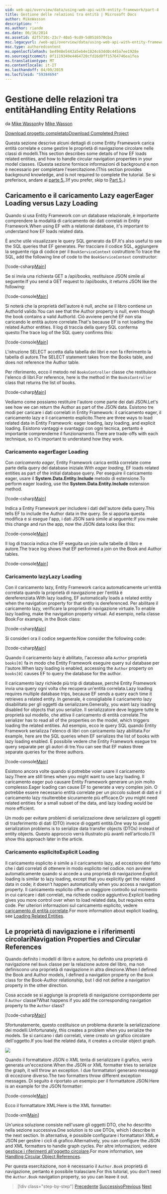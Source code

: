 ```yaml
---
uid: web-api/overview/data/using-web-api-with-entity-framework/part-4
title: Gestione delle relazioni tra entità | Microsoft Docs
author: MikeWasson
description: ''
ms.author: riande
ms.date: 06/16/2014
ms.assetid: d2f5710c-23c7-40a5-9cd9-5d0516570cba
msc.legacyurl: /web-api/overview/data/using-web-api-with-entity-framework/part-4
msc.type: authoredcontent
ms.openlocfilehash: be4948e5443a5eb4e1824c63dd0c445a7ee1928e
ms.sourcegitcommit: 0f1119340e4464720cfd16d0ff15764746ea1fea
ms.translationtype: MT
ms.contentlocale: it-IT
ms.lasthandoff: 04/09/2019
ms.locfileid: "59384694"
---
```

# <a name="handling-entity-relations"></a><span data-ttu-id="7537e-102">Gestione delle relazioni tra entità</span><span class="sxs-lookup"><span data-stu-id="7537e-102">Handling Entity Relations</span></span>

<span data-ttu-id="7537e-103">da [Mike Wasson](https://github.com/MikeWasson)</span><span class="sxs-lookup"><span data-stu-id="7537e-103">by [Mike Wasson](https://github.com/MikeWasson)</span></span>

[<span data-ttu-id="7537e-104">Download progetto completato</span><span class="sxs-lookup"><span data-stu-id="7537e-104">Download Completed Project</span></span>](https://github.com/MikeWasson/BookService)

<span data-ttu-id="7537e-105">Questa sezione descrive alcuni dettagli di come Entity Framework carica entità correlate e come gestire le proprietà di navigazione circolare nelle classi di modelli.</span><span class="sxs-lookup"><span data-stu-id="7537e-105">This section describes some details of how EF loads related entities, and how to handle circular navigation properties in your model classes.</span></span> <span data-ttu-id="7537e-106">(Questa sezione fornisce informazioni di background e non è necessario per completare l'esercitazione.</span><span class="sxs-lookup"><span data-stu-id="7537e-106">(This section provides background knowledge, and is not required to complete the tutorial.</span></span> <span data-ttu-id="7537e-107">Se si preferisce, andare al [parte 5.](part-5.md).)</span><span class="sxs-lookup"><span data-stu-id="7537e-107">If you prefer, skip to [Part 5.](part-5.md).)</span></span>

## <a name="eager-loading-versus-lazy-loading"></a><span data-ttu-id="7537e-108">Caricamento e il caricamento Lazy eager</span><span class="sxs-lookup"><span data-stu-id="7537e-108">Eager Loading versus Lazy Loading</span></span>

<span data-ttu-id="7537e-109">Quando si usa Entity Framework con un database relazionale, è importante comprendere la modalità di caricamento dei dati correlati in Entity Framework.</span><span class="sxs-lookup"><span data-stu-id="7537e-109">When using EF with a relational database, it's important to understand how EF loads related data.</span></span>

<span data-ttu-id="7537e-110">È anche utile visualizzare le query SQL generato da EF.</span><span class="sxs-lookup"><span data-stu-id="7537e-110">It's also useful to see the SQL queries that EF generates.</span></span> <span data-ttu-id="7537e-111">Per tracciare il codice SQL, aggiungere la seguente riga di codice per il `BookServiceContext` costruttore:</span><span class="sxs-lookup"><span data-stu-id="7537e-111">To trace the SQL, add the following line of code to the `BookServiceContext` constructor:</span></span>

[!code-csharp[Main](part-4/samples/sample1.cs)]

<span data-ttu-id="7537e-112">Se si invia una richiesta GET a /api/books, restituisce JSON simile al seguente:</span><span class="sxs-lookup"><span data-stu-id="7537e-112">If you send a GET request to /api/books, it returns JSON like the following:</span></span>

[!code-console[Main](part-4/samples/sample2.cmd)]

<span data-ttu-id="7537e-113">Si noterà che la proprietà dell'autore è null, anche se il libro contiene un AuthorId valido.</span><span class="sxs-lookup"><span data-stu-id="7537e-113">You can see that the Author property is null, even though the book contains a valid AuthorId.</span></span> <span data-ttu-id="7537e-114">Ciò avviene perché EF non stia caricando le entità autore correlate.</span><span class="sxs-lookup"><span data-stu-id="7537e-114">That's because EF is not loading the related Author entities.</span></span> <span data-ttu-id="7537e-115">Il log di traccia della query SQL conferma questo:</span><span class="sxs-lookup"><span data-stu-id="7537e-115">The trace log of the SQL query confirms this:</span></span>

[!code-console[Main](part-4/samples/sample3.sql)]

<span data-ttu-id="7537e-116">L'istruzione SELECT accetta dalla tabella dei libri e non fa riferimento la tabella di autore.</span><span class="sxs-lookup"><span data-stu-id="7537e-116">The SELECT statement takes from the Books table, and does not reference the Author table.</span></span>

<span data-ttu-id="7537e-117">Per riferimento, ecco il metodo nel `BooksController` classe che restituisce l'elenco di libri.</span><span class="sxs-lookup"><span data-stu-id="7537e-117">For reference, here is the method in the `BooksController` class that returns the list of books.</span></span>

[!code-csharp[Main](part-4/samples/sample4.cs)]

<span data-ttu-id="7537e-118">Vediamo come possiamo restituire l'autore come parte dei dati JSON.</span><span class="sxs-lookup"><span data-stu-id="7537e-118">Let's see how we can return the Author as part of the JSON data.</span></span> <span data-ttu-id="7537e-119">Esistono tre modi per caricare i dati correlati in Entity Framework: il caricamento eager, il caricamento lazy e il caricamento esplicito.</span><span class="sxs-lookup"><span data-stu-id="7537e-119">There are three ways to load related data in Entity Framework: eager loading, lazy loading, and explicit loading.</span></span> <span data-ttu-id="7537e-120">Esistono vantaggi e svantaggi con ogni tecnica, pertanto è importante comprenderne il funzionamento.</span><span class="sxs-lookup"><span data-stu-id="7537e-120">There are trade-offs with each technique, so it's important to understand how they work.</span></span>

### <a name="eager-loading"></a><span data-ttu-id="7537e-121">Caricamento eager</span><span class="sxs-lookup"><span data-stu-id="7537e-121">Eager Loading</span></span>

<span data-ttu-id="7537e-122">Con *caricamento eager*, Entity Framework carica entità correlate come parte della query del database iniziale.</span><span class="sxs-lookup"><span data-stu-id="7537e-122">With *eager loading*, EF loads related entities as part of the initial database query.</span></span> <span data-ttu-id="7537e-123">Per eseguire il caricamento eager, usare il **System.Data.Entity.Include** metodo di estensione.</span><span class="sxs-lookup"><span data-stu-id="7537e-123">To perform eager loading, use the **System.Data.Entity.Include** extension method.</span></span>

[!code-csharp[Main](part-4/samples/sample5.cs)]

<span data-ttu-id="7537e-124">Indica a Entity Framework per includere i dati dell'autore della query.</span><span class="sxs-lookup"><span data-stu-id="7537e-124">This tells EF to include the Author data in the query.</span></span> <span data-ttu-id="7537e-125">Se si apporta questa modifica e si esegue l'app, i dati JSON sarà simile al seguente:</span><span class="sxs-lookup"><span data-stu-id="7537e-125">If you make this change and run the app, now the JSON data looks like this:</span></span>

[!code-console[Main](part-4/samples/sample6.cmd)]

<span data-ttu-id="7537e-126">Il log di traccia indica che EF eseguita un join sulle tabelle di libro e autore.</span><span class="sxs-lookup"><span data-stu-id="7537e-126">The trace log shows that EF performed a join on the Book and Author tables.</span></span>

[!code-console[Main](part-4/samples/sample7.cmd)]

### <a name="lazy-loading"></a><span data-ttu-id="7537e-127">Caricamento lazy</span><span class="sxs-lookup"><span data-stu-id="7537e-127">Lazy Loading</span></span>

<span data-ttu-id="7537e-128">Con il caricamento lazy, Entity Framework carica automaticamente un'entità correlata quando la proprietà di navigazione per l'entità è dereferenziata.</span><span class="sxs-lookup"><span data-stu-id="7537e-128">With lazy loading, EF automatically loads a related entity when the navigation property for that entity is dereferenced.</span></span> <span data-ttu-id="7537e-129">Per abilitare il caricamento lazy, verificare la proprietà di navigazione virtuale.</span><span class="sxs-lookup"><span data-stu-id="7537e-129">To enable lazy loading, make the navigation property virtual.</span></span> <span data-ttu-id="7537e-130">Ad esempio, nella classe Book:</span><span class="sxs-lookup"><span data-stu-id="7537e-130">For example, in the Book class:</span></span>

[!code-csharp[Main](part-4/samples/sample8.cs?highlight=6)]

<span data-ttu-id="7537e-131">Si consideri ora il codice seguente:</span><span class="sxs-lookup"><span data-stu-id="7537e-131">Now consider the following code:</span></span>

[!code-csharp[Main](part-4/samples/sample9.cs)]

<span data-ttu-id="7537e-132">Quando il caricamento lazy è abilitato, l'accesso alla `Author` proprietà `books[0]` fa in modo che Entity Framework eseguire query sul database per l'autore.</span><span class="sxs-lookup"><span data-stu-id="7537e-132">When lazy loading is enabled, accessing the `Author` property on `books[0]` causes EF to query the database for the author.</span></span>

<span data-ttu-id="7537e-133">Il caricamento lazy richiede più trip di database, perché Entity Framework invia una query ogni volta che recupera un'entità correlata.</span><span class="sxs-lookup"><span data-stu-id="7537e-133">Lazy loading requires multiple database trips, because EF sends a query each time it retrieves a related entity.</span></span> <span data-ttu-id="7537e-134">In generale, è consigliabile il caricamento lazy disabilitato per gli oggetti da serializzare.</span><span class="sxs-lookup"><span data-stu-id="7537e-134">Generally, you want lazy loading disabled for objects that you serialize.</span></span> <span data-ttu-id="7537e-135">Il serializzatore deve leggere tutte le proprietà sul modello, che attiva il caricamento di entità correlate.</span><span class="sxs-lookup"><span data-stu-id="7537e-135">The serializer has to read all of the properties on the model, which triggers loading the related entities.</span></span> <span data-ttu-id="7537e-136">Ad esempio, ecco le query SQL quando Entity Framework serializza l'elenco di libri con caricamento lazy abilitata.</span><span class="sxs-lookup"><span data-stu-id="7537e-136">For example, here are the SQL queries when EF serializes the list of books with lazy loading enabled.</span></span> <span data-ttu-id="7537e-137">È possibile vedere che Entity Framework esegue tre query separate per gli autori di tre.</span><span class="sxs-lookup"><span data-stu-id="7537e-137">You can see that EF makes three separate queries for the three authors.</span></span>

[!code-console[Main](part-4/samples/sample10.sql)]

<span data-ttu-id="7537e-138">Esistono ancora volte quando si potrebbe voler usare il caricamento lazy.</span><span class="sxs-lookup"><span data-stu-id="7537e-138">There are still times when you might want to use lazy loading.</span></span> <span data-ttu-id="7537e-139">Il caricamento eager può causare Entity Framework generare un join molto complesso.</span><span class="sxs-lookup"><span data-stu-id="7537e-139">Eager loading can cause EF to generate a very complex join.</span></span> <span data-ttu-id="7537e-140">O potrebbe essere necessario entità correlate per un piccolo subset di dati e il caricamento lazy risulterebbe sicuramente più efficace.</span><span class="sxs-lookup"><span data-stu-id="7537e-140">Or you might need related entities for a small subset of the data, and lazy loading would be more efficient.</span></span>

<span data-ttu-id="7537e-141">Un modo per evitare problemi di serializzazione deve serializzare gli oggetti di trasferimento di dati (DTO) invece di oggetti entità.</span><span class="sxs-lookup"><span data-stu-id="7537e-141">One way to avoid serialization problems is to serialize data transfer objects (DTOs) instead of entity objects.</span></span> <span data-ttu-id="7537e-142">Questo approccio verrà illustrato più avanti nell'articolo.</span><span class="sxs-lookup"><span data-stu-id="7537e-142">I'll show this approach later in the article.</span></span>

### <a name="explicit-loading"></a><span data-ttu-id="7537e-143">Caricamento esplicito</span><span class="sxs-lookup"><span data-stu-id="7537e-143">Explicit Loading</span></span>

<span data-ttu-id="7537e-144">Il caricamento esplicito è simile a il caricamento lazy, ad eccezione del fatto che i dati correlati di ottenere in modo esplicito nel codice. non avviene automaticamente quando si accede a una proprietà di navigazione.</span><span class="sxs-lookup"><span data-stu-id="7537e-144">Explicit loading is similar to lazy loading, except that you explicitly get the related data in code; it doesn't happen automatically when you access a navigation property.</span></span> <span data-ttu-id="7537e-145">Il caricamento esplicito offre un maggiore controllo sul momento in cui caricare i dati correlati, ma richiede codice aggiuntivo.</span><span class="sxs-lookup"><span data-stu-id="7537e-145">Explicit loading gives you more control over when to load related data, but requires extra code.</span></span> <span data-ttu-id="7537e-146">Per ulteriori informazioni sul caricamento esplicito, vedere [caricamento di entità correlate](https://msdn.microsoft.com/data/jj574232#explicit).</span><span class="sxs-lookup"><span data-stu-id="7537e-146">For more information about explicit loading, see [Loading Related Entities](https://msdn.microsoft.com/data/jj574232#explicit).</span></span>

## <a name="navigation-properties-and-circular-references"></a><span data-ttu-id="7537e-147">Le proprietà di navigazione e i riferimenti circolari</span><span class="sxs-lookup"><span data-stu-id="7537e-147">Navigation Properties and Circular References</span></span>

<span data-ttu-id="7537e-148">Quando definito i modelli di libro e autore, ho definito una proprietà di navigazione nel `Book` classe per la relazione autore del libro, ma non definiscono una proprietà di navigazione in altra direzione.</span><span class="sxs-lookup"><span data-stu-id="7537e-148">When I defined the Book and Author models, I defined a navigation property on the `Book` class for the Book-Author relationship, but I did not define a navigation property in the other direction.</span></span>

<span data-ttu-id="7537e-149">Cosa accade se si aggiunge la proprietà di navigazione corrispondente per il `Author` classe?</span><span class="sxs-lookup"><span data-stu-id="7537e-149">What happens if you add the corresponding navigation property to the `Author` class?</span></span>

[!code-csharp[Main](part-4/samples/sample11.cs?highlight=7)]

<span data-ttu-id="7537e-150">Sfortunatamente, questo costituisce un problema durante la serializzazione dei modelli.</span><span class="sxs-lookup"><span data-stu-id="7537e-150">Unfortunately, this creates a problem when you serialize the models.</span></span> <span data-ttu-id="7537e-151">Se si caricano i dati correlati, viene creato un grafico circolare dell'oggetto.</span><span class="sxs-lookup"><span data-stu-id="7537e-151">If you load the related data, it creates a circular object graph.</span></span>

![](part-4/_static/image1.png)

<span data-ttu-id="7537e-152">Quando il formattatore JSON o XML tenta di serializzare il grafico, verrà generata un'eccezione.</span><span class="sxs-lookup"><span data-stu-id="7537e-152">When the JSON or XML formatter tries to serialize the graph, it will throw an exception.</span></span> <span data-ttu-id="7537e-153">I due formattatori generano messaggi di eccezione diverso.</span><span class="sxs-lookup"><span data-stu-id="7537e-153">The two formatters throw different exception messages.</span></span> <span data-ttu-id="7537e-154">Di seguito è riportato un esempio per il formattatore JSON:</span><span class="sxs-lookup"><span data-stu-id="7537e-154">Here is an example for the JSON formatter:</span></span>

[!code-console[Main](part-4/samples/sample12.cmd)]

<span data-ttu-id="7537e-155">Ecco il formattatore XML:</span><span class="sxs-lookup"><span data-stu-id="7537e-155">Here is the XML formatter:</span></span>

[!code-xml[Main](part-4/samples/sample13.xml)]

<span data-ttu-id="7537e-156">Un'unica soluzione consiste nell'usare gli oggetti DTO, che ho descritto nella sezione successiva.</span><span class="sxs-lookup"><span data-stu-id="7537e-156">One solution is to use DTOs, which I describe in the next section.</span></span> <span data-ttu-id="7537e-157">In alternativa, è possibile configurare i formattatori XML e JSON per gestire i cicli di grafico.</span><span class="sxs-lookup"><span data-stu-id="7537e-157">Alternatively, you can configure the JSON and XML formatters to handle graph cycles.</span></span> <span data-ttu-id="7537e-158">Per altre informazioni, vedere [gestisce i riferimenti all'oggetto circolare](../../formats-and-model-binding/json-and-xml-serialization.md#handling_circular_object_references).</span><span class="sxs-lookup"><span data-stu-id="7537e-158">For more information, see [Handling Circular Object References](../../formats-and-model-binding/json-and-xml-serialization.md#handling_circular_object_references).</span></span>

<span data-ttu-id="7537e-159">Per questa esercitazione, non è necessario il `Author.Book` proprietà di navigazione, pertanto è possibile tralasciare.</span><span class="sxs-lookup"><span data-stu-id="7537e-159">For this tutorial, you don't need the `Author.Book` navigation property, so you can leave it out.</span></span>

> [!div class="step-by-step"]
> <span data-ttu-id="7537e-160">[Precedente](part-3.md)
> [Successivo](part-5.md)</span><span class="sxs-lookup"><span data-stu-id="7537e-160">[Previous](part-3.md)
[Next](part-5.md)</span></span>
